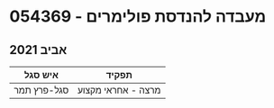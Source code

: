 # 054369 - מעבדה להנדסת פולימרים

## אביב 2021

| איש סגל | תפקיד |
| ---- | ---- |
| סגל-פרץ תמר | מרצה - אחראי מקצוע |

